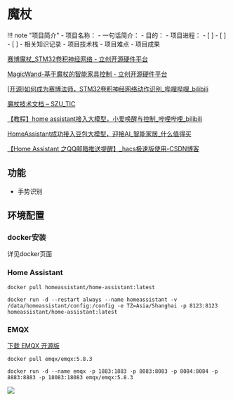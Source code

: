 # 魔杖

!!! note "项目简介"
    - 项目名称：
    - 一句话简介：
    - 目的：
    - 项目进程：
      - [ ] 
      - [ ] 
      - [ ] 
    - 相关知识记录
    - 项目技术栈
    - 项目难点
    - 项目成果


[赛博魔杖\_STM32卷积神经网络 - 立创开源硬件平台](https://oshwhub.com/lyg0927/cyberwand-stm32-convolutional-ne)

[MagicWand-基于魔杖的智能家具控制 - 立创开源硬件平台](https://oshwhub.com/piaoray/magicwand)


[[开源]如何成为赛博法师，STM32卷积神经网络动作识别\_哔哩哔哩\_bilibili](https://www.bilibili.com/video/BV187pUeKEMr?spm_id_from=333.788.videopod.sections&vd_source=8b7a5460b512357b2cf80ce1cefc69f5)

[魔杖技术文档 – SZU\_TIC](https://chainpray.top/%e9%ad%94%e6%9d%96%e6%8a%80%e6%9c%af%e6%96%87%e6%a1%a3/#Homeassistant%E5%92%8CMQTT%E5%AE%89%E8%A3%85)

[【教程】home assistant接入大模型，小爱唤醒与控制\_哔哩哔哩\_bilibili](https://www.bilibili.com/video/BV1uT1FYMERo/?spm_id_from=333.337.search-card.all.click&vd_source=8b7a5460b512357b2cf80ce1cefc69f5)


[HomeAssistant成功接入豆包大模型，迎接AI\_智能家居\_什么值得买](https://post.smzdm.com/p/awo537ep/)

[【Home Assistant 之QQ邮箱推送提醒】\_hacs极速版使用-CSDN博客](https://blog.csdn.net/vor234/article/details/127806826)

## 功能

- 手势识别


## 环境配置

### docker安装
详见docker页面


### Home Assistant
```shell title="安装HA"
docker pull homeassistant/home-assistant:latest
```

```shell title="启动HA"
docker run -d --restart always --name homeassistant -v /data/homeassistant/config:/config -e TZ=Asia/Shanghai -p 8123:8123 homeassistant/home-assistant:latest
```

### EMQX
[下载 EMQX 开源版](https://www.emqx.com/zh/downloads-and-install/broker?os=Docker)



```shell title="安装EMQX"
docker pull emqx/emqx:5.8.3
```

```shell title="启动EMQX"
docker run -d --name emqx -p 1883:1883 -p 8083:8083 -p 8084:8084 -p 8883:8883 -p 18083:18083 emqx/emqx:5.8.3
```

![](https://philfan-pic.oss-cn-beijing.aliyuncs.com/web_pic/Project__assets__wand.assets__20241219163331.webp)



